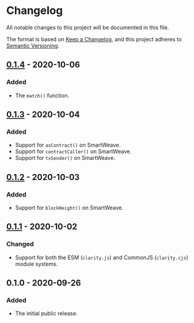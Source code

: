 # Changelog

All notable changes to this project will be documented in this file.

The format is based on [Keep a Changelog](https://keepachangelog.com/en/1.0.0/),
and this project adheres to [Semantic Versioning](https://semver.org/spec/v2.0.0.html).

## [0.1.4] - 2020-10-06

### Added

- The `match()` function.

## [0.1.3] - 2020-10-04

### Added

- Support for `asContract()` on SmartWeave.
- Support for `contractCaller()` on SmartWeave.
- Support for `txSender()` on SmartWeave.

## [0.1.2] - 2020-10-03

### Added

- Support for `blockHeight()` on SmartWeave.

## [0.1.1] - 2020-10-02

### Changed

- Support for both the ESM (`clarity.js`) and CommonJS (`clarity.cjs`)
  module systems.

## 0.1.0 - 2020-09-26

### Added

- The initial public release.

[0.1.4]: https://github.com/weavery/clarity.js/compare/0.1.3...0.1.4
[0.1.3]: https://github.com/weavery/clarity.js/compare/0.1.2...0.1.3
[0.1.2]: https://github.com/weavery/clarity.js/compare/0.1.1...0.1.2
[0.1.1]: https://github.com/weavery/clarity.js/compare/0.1.0...0.1.1
